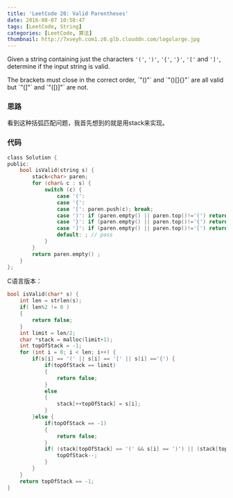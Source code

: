 ```yaml
---
title: 'LeetCode 20: Valid Parentheses'
date: 2016-08-07 10:58:47
tags: [LeetCode, String]
categories: [LeetCode, 算法]
thumbnail: http://7xveyh.com1.z0.glb.clouddn.com/logolarge.jpg
---
```

Given a string containing just the characters `'('`, `')'`, `'{'`, `'}'`, `'['` and `']'`, determine if the input string is valid.
<!--more-->The brackets must close in the correct order, `"()"` and `"()[]{}"` are all valid but `"(]"` and `"([)]"` are not. 
### 思路
看到这种括弧匹配问题，我首先想到的就是用stack来实现。
### 代码
```c
class Solution {
public:
    bool isValid(string s) {
        stack<char> paren;
        for (char& c : s) {
            switch (c) {
                case '(': 
                case '{': 
                case '[': paren.push(c); break;
                case ')': if (paren.empty() || paren.top()!='(') return false; else paren.pop(); break;
                case '}': if (paren.empty() || paren.top()!='{') return false; else paren.pop(); break;
                case ']': if (paren.empty() || paren.top()!='[') return false; else paren.pop(); break;
                default: ; // pass
            }
        }
        return paren.empty() ;
    }
};
```
C语言版本：
```c
bool isValid(char* s) {
    int len = strlen(s);
    if( len%2 != 0 )
    {
        return false;
    }
    int limit = len/2;
    char *stack = malloc(limit+1);
    int topOfStack = -1;
    for (int i = 0; i < len; i++) {
        if(s[i] == '(' || s[i] == '[' || s[i] =='{') {
            if(topOfStack == limit)
            {
                return false;
            }
            else
            {
                stack[++topOfStack] = s[i];
            }
        }else {
            if(topOfStack == -1)
            {
                return false;
            }
            if( (stack[topOfStack] == '(' && s[i] == ')') || (stack[topOfStack] == '[' && s[i] == ']') || (stack[topOfStack] == '{' && s[i] == '}') ) {
                topOfStack--;
            }
        }
    }
    return topOfStack == -1;
}
```